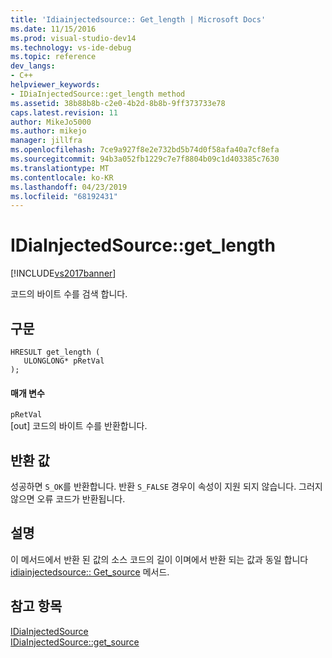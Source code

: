 ```yaml
---
title: 'Idiainjectedsource:: Get_length | Microsoft Docs'
ms.date: 11/15/2016
ms.prod: visual-studio-dev14
ms.technology: vs-ide-debug
ms.topic: reference
dev_langs:
- C++
helpviewer_keywords:
- IDiaInjectedSource::get_length method
ms.assetid: 38b88b8b-c2e0-4b2d-8b8b-9ff373733e78
caps.latest.revision: 11
author: MikeJo5000
ms.author: mikejo
manager: jillfra
ms.openlocfilehash: 7ce9a927f8e2e732bd5b74d0f58afa40a7cf8efa
ms.sourcegitcommit: 94b3a052fb1229c7e7f8804b09c1d403385c7630
ms.translationtype: MT
ms.contentlocale: ko-KR
ms.lasthandoff: 04/23/2019
ms.locfileid: "68192431"
---
```

# <a name="idiainjectedsourcegetlength"></a>IDiaInjectedSource::get_length
[!INCLUDE[vs2017banner](../../includes/vs2017banner.md)]

코드의 바이트 수를 검색 합니다.  
  
## <a name="syntax"></a>구문  
  
```cpp#  
HRESULT get_length (   
   ULONGLONG* pRetVal  
);  
```  
  
#### <a name="parameters"></a>매개 변수  
 `pRetVal`  
 [out] 코드의 바이트 수를 반환합니다.  
  
## <a name="return-value"></a>반환 값  
 성공하면 `S_OK`를 반환합니다. 반환 `S_FALSE` 경우이 속성이 지원 되지 않습니다. 그러지 않으면 오류 코드가 반환됩니다.  
  
## <a name="remarks"></a>설명  
 이 메서드에서 반환 된 값의 소스 코드의 길이 이며에서 반환 되는 값과 동일 합니다 [idiainjectedsource:: Get_source](../../debugger/debug-interface-access/idiainjectedsource-get-source.md) 메서드.  
  
## <a name="see-also"></a>참고 항목  
 [IDiaInjectedSource](../../debugger/debug-interface-access/idiainjectedsource.md)   
 [IDiaInjectedSource::get_source](../../debugger/debug-interface-access/idiainjectedsource-get-source.md)
